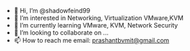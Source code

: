 - 👋 Hi, I’m @shadowfeind99
- 👀 I’m interested in Networking, Virtualization VMware,KVM
- 🌱 I’m currently learning VMware, KVM, Network Security
- 💞️ I’m looking to collaborate on ...
- 📫 How to reach me email: prashantbvmit@gmail.com

<!---
shadowfeind99/shadowfeind99 is a ✨ special ✨ repository because its `README.md` (this file) appears on your GitHub profile.
You can click the Preview link to take a look at your changes.
--->
